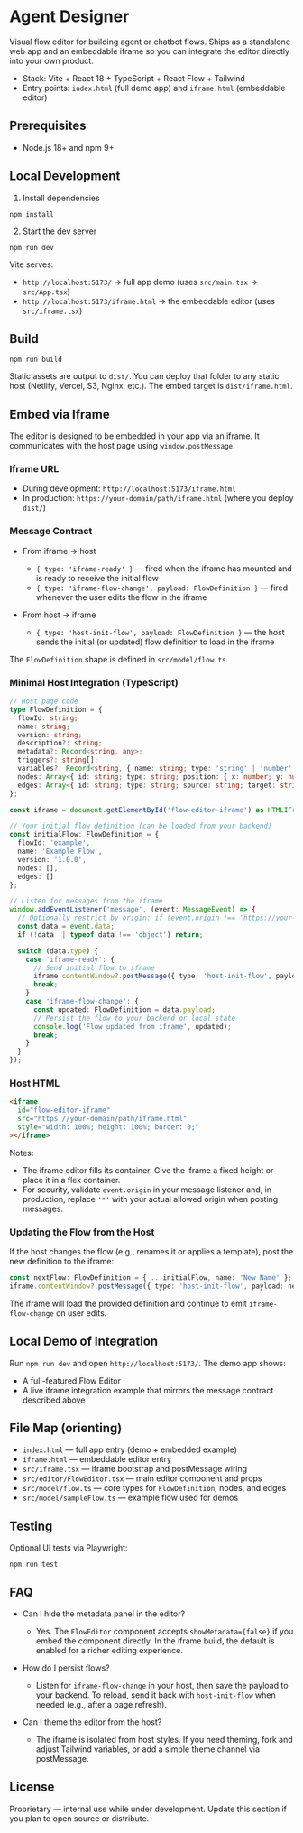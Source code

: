 # Agent Designer

Visual flow editor for building agent or chatbot flows. Ships as a standalone web app and an embeddable iframe so you can integrate the editor directly into your own product.

- Stack: Vite + React 18 + TypeScript + React Flow + Tailwind
- Entry points: `index.html` (full demo app) and `iframe.html` (embeddable editor)

## Prerequisites

- Node.js 18+ and npm 9+

## Local Development

1) Install dependencies

```
npm install
```

2) Start the dev server

```
npm run dev
```

Vite serves:
- `http://localhost:5173/` → full app demo (uses `src/main.tsx` → `src/App.tsx`)
- `http://localhost:5173/iframe.html` → the embeddable editor (uses `src/iframe.tsx`)

## Build

```
npm run build
```

Static assets are output to `dist/`. You can deploy that folder to any static host (Netlify, Vercel, S3, Nginx, etc.). The embed target is `dist/iframe.html`.

## Embed via Iframe

The editor is designed to be embedded in your app via an iframe. It communicates with the host page using `window.postMessage`.

### Iframe URL

- During development: `http://localhost:5173/iframe.html`
- In production: `https://your-domain/path/iframe.html` (where you deploy `dist/`)

### Message Contract

- From iframe → host
  - `{ type: 'iframe-ready' }` — fired when the iframe has mounted and is ready to receive the initial flow
  - `{ type: 'iframe-flow-change', payload: FlowDefinition }` — fired whenever the user edits the flow in the iframe

- From host → iframe
  - `{ type: 'host-init-flow', payload: FlowDefinition }` — the host sends the initial (or updated) flow definition to load in the iframe

The `FlowDefinition` shape is defined in `src/model/flow.ts`.

### Minimal Host Integration (TypeScript)

```ts
// Host page code
type FlowDefinition = {
  flowId: string;
  name: string;
  version: string;
  description?: string;
  metadata?: Record<string, any>;
  triggers?: string[];
  variables?: Record<string, { name: string; type: 'string' | 'number' | 'boolean' | 'object'; default?: unknown }>;
  nodes: Array<{ id: string; type: string; position: { x: number; y: number }; properties: any }>;
  edges: Array<{ id: string; type: string; source: string; target: string | string[]; [key: string]: any }>;
};

const iframe = document.getElementById('flow-editor-iframe') as HTMLIFrameElement;

// Your initial flow definition (can be loaded from your backend)
const initialFlow: FlowDefinition = {
  flowId: 'example',
  name: 'Example Flow',
  version: '1.0.0',
  nodes: [],
  edges: []
};

// Listen for messages from the iframe
window.addEventListener('message', (event: MessageEvent) => {
  // Optionally restrict by origin: if (event.origin !== 'https://your-domain') return;
  const data = event.data;
  if (!data || typeof data !== 'object') return;

  switch (data.type) {
    case 'iframe-ready': {
      // Send initial flow to iframe
      iframe.contentWindow?.postMessage({ type: 'host-init-flow', payload: initialFlow }, '*');
      break;
    }
    case 'iframe-flow-change': {
      const updated: FlowDefinition = data.payload;
      // Persist the flow to your backend or local state
      console.log('Flow updated from iframe', updated);
      break;
    }
  }
});
```

### Host HTML

```html
<iframe
  id="flow-editor-iframe"
  src="https://your-domain/path/iframe.html"
  style="width: 100%; height: 100%; border: 0;"
></iframe>
```

Notes:
- The iframe editor fills its container. Give the iframe a fixed height or place it in a flex container.
- For security, validate `event.origin` in your message listener and, in production, replace `'*'` with your actual allowed origin when posting messages.

### Updating the Flow from the Host

If the host changes the flow (e.g., renames it or applies a template), post the new definition to the iframe:

```ts
const nextFlow: FlowDefinition = { ...initialFlow, name: 'New Name' };
iframe.contentWindow?.postMessage({ type: 'host-init-flow', payload: nextFlow }, '*');
```

The iframe will load the provided definition and continue to emit `iframe-flow-change` on user edits.

## Local Demo of Integration

Run `npm run dev` and open `http://localhost:5173/`. The demo app shows:
- A full-featured Flow Editor
- A live iframe integration example that mirrors the message contract described above

## File Map (orienting)

- `index.html` — full app entry (demo + embedded example)
- `iframe.html` — embeddable editor entry
- `src/iframe.tsx` — iframe bootstrap and postMessage wiring
- `src/editor/FlowEditor.tsx` — main editor component and props
- `src/model/flow.ts` — core types for `FlowDefinition`, nodes, and edges
- `src/model/sampleFlow.ts` — example flow used for demos

## Testing

Optional UI tests via Playwright:

```
npm run test
```

## FAQ

- Can I hide the metadata panel in the editor?
  - Yes. The `FlowEditor` component accepts `showMetadata={false}` if you embed the component directly. In the iframe build, the default is enabled for a richer editing experience.

- How do I persist flows?
  - Listen for `iframe-flow-change` in your host, then save the payload to your backend. To reload, send it back with `host-init-flow` when needed (e.g., after a page refresh).

- Can I theme the editor from the host?
  - The iframe is isolated from host styles. If you need theming, fork and adjust Tailwind variables, or add a simple theme channel via postMessage.

## License

Proprietary — internal use while under development. Update this section if you plan to open source or distribute.

